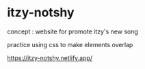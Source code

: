 # itzy-notshy
concept : website for promote itzy's new song

practice using css to make elements overlap

https://itzy-notshy.netlify.app/
